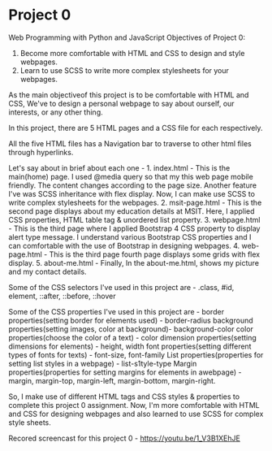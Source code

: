 # Project 0

Web Programming with Python and JavaScript
Objectives of Project 0:

1. Become more comfortable with HTML and CSS to design and style webpages.
2. Learn to use SCSS to write more complex stylesheets for your webpages.

As the main objectiveof this project is to be comfortable with HTML and CSS, We've to design a personal webpage to say about ourself, our interests, or any other thing.

In this project, there are 5 HTML pages and a CSS file for each respectively.

All the five HTML files has a Navigation bar to traverse to other html files through hyperlinks. 

Let's say about in brief about each one -
    1. index.html - This is the main(home) page. 
       I used @media query so that my this web page mobile friendly. The content changes according to the      page size.
       Another feature I've was SCSS inheritance with flex display. Now, I can make use SCSS to write complex stylesheets for the webpages.
    2. msit-page.html - This is the second page displays about my education details at MSIT.
        Here, I applied CSS properties, HTML table tag & unordered list property.
    3. webpage.html - This is the third page where I applied Bootstrap 4 CSS property to display alert type message. I understand various Bootstrap CSS properties and I can comfortable with the use of Bootstrap in designing webpages.
    4. web-page.html - This is the third page fourth page displays some grids with flex display. 
    5. about-me.html - Finally, In the about-me.html, shows my picture and my contact details.

Some of the CSS selectors I've used in this project are - 
   .class, #id, element, ::after, ::before, ::hover

Some of the CSS properties I've used in this project are -
    border properties(setting border for elements used) - border-radius
    background properties(setting images, color at background)- background-color
    color properties(choose the color of a text) - color
    dimension properties(setting dimensions for elements) - height, width
    font properties(setting different types of fonts for texts) - font-size, font-family
    List properties(properties for setting list styles in a webpage) - list-s1tyle-type
    Margin properties(properties for setting margins for elements in awebpage) - margin, margin-top, margin-left, margin-bottom, margin-right.
    
So, I make use of different HTML tags and CSS styles & properties to complete this project 0 assignment. 
Now, I'm more comfortable with HTML and CSS for designing webpages and also learned to use SCSS for complex style sheets.
              
Recored screencast for this project 0 - https://youtu.be/1_V3B1XEhJE
